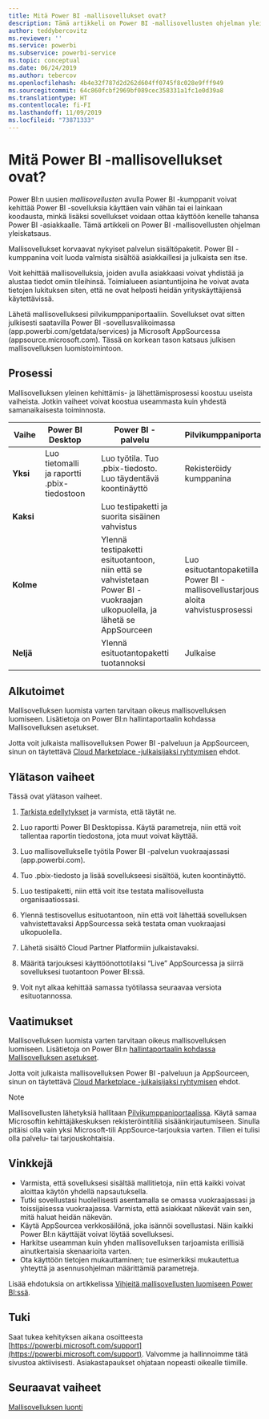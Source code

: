 ```yaml
---
title: Mitä Power BI -mallisovellukset ovat?
description: Tämä artikkeli on Power BI -mallisovellusten ohjelman yleiskatsaus. Opi kehittämään Power BI -sovelluksia, niin että koodausta tarvitaan vain vähän tai ei ollenkaan, ja ota sovellukset käyttöön keille tahansa Power BI -asiakkaille.
author: teddybercovitz
ms.reviewer: ''
ms.service: powerbi
ms.subservice: powerbi-service
ms.topic: conceptual
ms.date: 06/24/2019
ms.author: tebercov
ms.openlocfilehash: 4b4e32f787d2d262d604ff0745f8c028e9fff949
ms.sourcegitcommit: 64c860fcbf2969bf089cec358331a1fc1e0d39a8
ms.translationtype: HT
ms.contentlocale: fi-FI
ms.lasthandoff: 11/09/2019
ms.locfileid: "73871333"
---
```

# <a name="what-are-power-bi-template-apps"></a>Mitä Power BI -mallisovellukset ovat?

Power BI:n uusien *mallisovellusten* avulla Power BI -kumppanit voivat kehittää Power BI -sovelluksia käyttäen vain vähän tai ei lainkaan koodausta, minkä lisäksi sovellukset voidaan ottaa käyttöön kenelle tahansa Power BI -asiakkaalle.  Tämä artikkeli on Power BI -mallisovellusten ohjelman yleiskatsaus.

Mallisovellukset korvaavat nykyiset palvelun sisältöpaketit. Power BI -kumppanina voit luoda valmista sisältöä asiakkaillesi ja julkaista sen itse.  

Voit kehittää mallisovelluksia, joiden avulla asiakkaasi voivat yhdistää ja alustaa tiedot omiin tileihinsä. Toimialueen asiantuntijoina he voivat avata tietojen lukituksen siten, että ne ovat helposti heidän yrityskäyttäjiensä käytettävissä.  

Lähetä mallisovelluksesi pilvikumppaniportaaliin. Sovellukset ovat sitten julkisesti saatavilla Power BI -sovellusvalikoimassa (app.powerbi.com/getdata/services) ja Microsoft AppSourcessa (appsource.microsoft.com). Tässä on korkean tason katsaus julkisen mallisovelluksen luomistoimintoon.  

## <a name="process"></a>Prosessi
Mallisovelluksen yleinen kehittämis- ja lähettämisprosessi koostuu useista vaiheista. Jotkin vaiheet voivat koostua useammasta kuin yhdestä samanaikaisesta toiminnosta.


| Vaihe | Power BI Desktop |  |Power BI -palvelu  |  |Pilvikumppaniportaali  |
|---|--------|--|---------|---------|---------|
| **Yksi** | Luo tietomalli ja raportti .pbix-tiedostoon |  | Luo työtila. Tuo .pbix-tiedosto. Luo täydentävä koontinäyttö  |  | Rekisteröidy kumppanina |
| **Kaksi** |  |  | Luo testipaketti ja suorita sisäinen vahvistus        |  | |
| **Kolme** | |  | Ylennä testipaketti esituotantoon, niin että se vahvistetaan Power BI -vuokraajan ulkopuolella, ja lähetä se AppSourceen  |  | Luo esituotantopaketilla Power BI -mallisovellustarjous ja aloita vahvistusprosessi |
| **Neljä** | |  | Ylennä esituotantopaketti tuotannoksi |  | Julkaise |

## <a name="before-you-begin"></a>Alkutoimet

Mallisovelluksen luomista varten tarvitaan oikeus mallisovelluksen luomiseen. Lisätietoja on Power BI:n hallintaportaalin kohdassa Mallisovelluksen asetukset. 

Jotta voit julkaista mallisovelluksen Power BI -palveluun ja AppSourceen, sinun on täytettävä [Cloud Marketplace -julkaisijaksi ryhtymisen](https://docs.microsoft.com/azure/marketplace/become-publisher) ehdot.
 
## <a name="high-level-steps"></a>Ylätason vaiheet

Tässä ovat ylätason vaiheet. 

1. [Tarkista edellytykset](#requirements) ja varmista, että täytät ne. 

1. Luo raportti Power BI Desktopissa. Käytä parametreja, niin että voit tallentaa raportin tiedostona, jota muut voivat käyttää. 

1. Luo mallisovellukselle työtila Power BI -palvelun vuokraajassasi (app.powerbi.com). 

1. Tuo .pbix-tiedosto ja lisää sovellukseesi sisältöä, kuten koontinäyttö. 

1. Luo testipaketti, niin että voit itse testata mallisovellusta organisaatiossasi. 

1. Ylennä testisovellus esituotantoon, niin että voit lähettää sovelluksen vahvistettavaksi AppSourcessa sekä testata oman vuokraajasi ulkopuolella. 

1. Lähetä sisältö Cloud Partner Platformiin julkaistavaksi. 

1. Määritä tarjouksesi käyttöönottotilaksi “Live” AppSourcessa ja siirrä sovelluksesi tuotantoon Power BI:ssä.
2. Voit nyt alkaa kehittää samassa työtilassa seuraavaa versiota esituotannossa. 

## <a name="requirements"></a>Vaatimukset

Mallisovelluksen luomista varten tarvitaan oikeus mallisovelluksen luomiseen. Lisätietoja on Power BI:n [hallintaportaalin kohdassa Mallisovelluksen asetukset](service-admin-portal.md#template-apps-settings). 

Jotta voit julkaista mallisovelluksen Power BI -palveluun ja AppSourceen, sinun on täytettävä [Cloud Marketplace -julkaisijaksi ryhtymisen](https://docs.microsoft.com/azure/marketplace/become-publisher) ehdot.
 > [!NOTE] 
 > Mallisovellusten lähetyksiä hallitaan [Pilvikumppaniportaalissa](https://cloudpartner.azure.com). Käytä samaa Microsoftin kehittäjäkeskuksen rekisteröintitiliä sisäänkirjautumiseen. Sinulla pitäisi olla vain yksi Microsoft-tili AppSource-tarjouksia varten. Tilien ei tulisi olla palvelu- tai tarjouskohtaisia.

## <a name="tips"></a>Vinkkejä 

- Varmista, että sovelluksesi sisältää mallitietoja, niin että kaikki voivat aloittaa käytön yhdellä napsautuksella. 
- Tutki sovellustasi huolellisesti asentamalla se omassa vuokraajassasi ja toissijaisessa vuokraajassa. Varmista, että asiakkaat näkevät vain sen, mitä haluat heidän näkevän. 
- Käytä AppSourcea verkkosäilönä, joka isännöi sovellustasi. Näin kaikki Power BI:n käyttäjät voivat löytää sovelluksesi. 
- Harkitse useamman kuin yhden mallisovelluksen tarjoamista erillisiä ainutkertaisia skenaarioita varten. 
- Ota käyttöön tietojen mukauttaminen; tue esimerkiksi mukautettua yhteyttä ja asennusohjelman määrittämiä parametreja.

Lisää ehdotuksia on artikkelissa [Vihjeitä mallisovellusten luomiseen Power BI:ssä](service-template-apps-tips.md).

## <a name="support"></a>Tuki
Saat tukea kehityksen aikana osoitteesta [https://powerbi.microsoft.com/support](https://powerbi.microsoft.com/support). Valvomme ja hallinnoimme tätä sivustoa aktiivisesti. Asiakastapaukset ohjataan nopeasti oikealle tiimille.

## <a name="next-steps"></a>Seuraavat vaiheet

[Mallisovelluksen luonti](service-template-apps-create.md)
